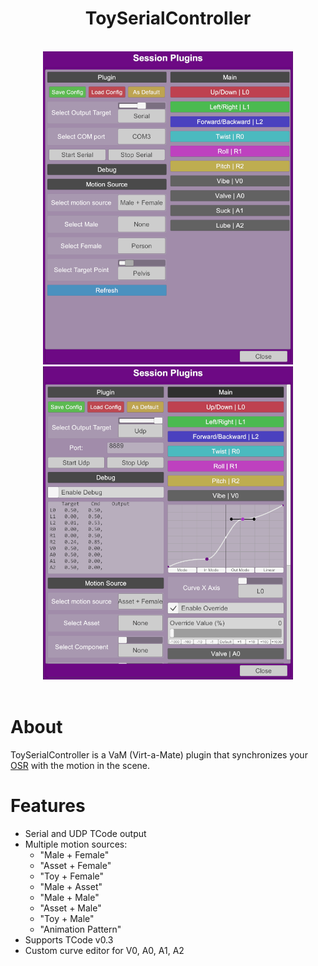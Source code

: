 <div align="center">
    <h1>ToySerialController</h1>
    <br/>
    <img src=".github/assets/screenshot-1.png" width="400"/>
    <img src=".github/assets/screenshot-2.png" width="400"/>
</div>

<br/>

# About

ToySerialController is a VaM (Virt-a-Mate) plugin that synchronizes your [OSR](https://www.patreon.com/tempestvr) with the motion in the scene.

# Features

* Serial and UDP TCode output
* Multiple motion sources: 
    * "Male + Female"
    * "Asset + Female"
    * "Toy + Female"
    * "Male + Asset"
    * "Male + Male"
    * "Asset + Male"
    * "Toy + Male"
    * "Animation Pattern"
* Supports TCode v0.3
* Custom curve editor for V0, A0, A1, A2
